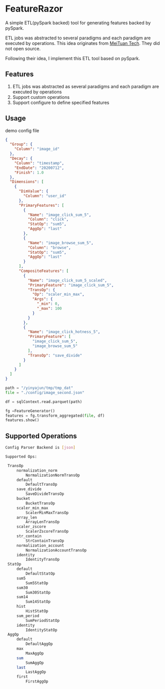 # FeatureRazor
A simple ETL(pySpark backed) tool for generating features backed by pySpark. 

ETL jobs was abstracted to several paradigms and each paradigm are executed by operations. This idea originates 
from [MeiTuan Tech](https://tech.meituan.com/2016/12/09/feature-pipeline.html). They did not open source. 

Following their idea, I implement this ETL tool based on pySpark.

## Features

1. ETL jobs was abstracted as several paradigms and each paradigm are executed by operations
2. Support custom operations
3. Support configure to define specified features

## Usage
demo config file
```json
{
  "Group": {
    "Column": "image_id"
  },
  "Decay": {
    "Column": "timestamp",
    "EndDate": "20200712",
    "Finish": 1.0
  },
  "Dimensions": [
    {
      "DimValue": {
        "Column": "user_id"
      },
      "PrimaryFeatures": [
        {
          "Name": "image_click_sum_5",
          "Column": "click",
          "StatOp": "sum5",
          "AggOp": "last"
        },
        {
          "Name": "image_browse_sum_5",
          "Column": "browse",
          "StatOp": "sum5",
          "AggOp": "last"
        }
      ],
      "CompositeFeatures": [
        {
          "Name": "image_click_sum_5_scaled",
          "PrimaryFeature": "image_click_sum_5",
          "TransOp": {
            "Op": "scaler_min_max",
            "Args": {
              "_min": 0,
              "_max": 100
            }
          }
        },
        {
          "Name": "image_click_hotness_5",
          "PrimaryFeature": [
            "image_click_sum_5",
            "image_browse_sum_5"
          ],
          "TransOp": "save_divide"
        }
      ]
    }
  ]
}
```

```python
path = "/yinyajun/tmp/tmp_dat"
file = "./config/image_second.json"

df = sqlContext.read.parquet(path)

fg =FeatureGenerator()
features = fg.transform_aggregated(file, df)
features.show()
```

## Supported Operations
```bash
Config Parser Backend is [json]

Supported Ops:

 TransOp
     normalization_norm
         NormalizationNormTransOp
     default
         DefaultTransOp
     save_divide
         SaveDivideTransOp
     bucket
         BucketTransOp
     scaler_min_max
         ScalerMinMaxTransOp
     array_len
         ArrayLenTransOp
     scaler_zscore
         ScalerZscoreTransOp
     str_contain
         StrContainTransOp
     normalization_account
         NormalizationAccountTransOp
     identity
         IdentityTransOp
 StatOp
     default
         DefaultStatOp
     sum5
         Sum5StatOp
     sum30
         Sum30StatOp
     sum14
         Sum14StatOp
     hist
         HistStatOp
     sum_period
         SumPeriodStatOp
     identity
         IdentityStatOp
 AggOp
     default
         DefaultAggOp
     max
         MaxAggOp
     sum
         SumAggOp
     last
         LastAggOp
     first
         FirstAggOp

```


